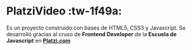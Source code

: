 # PlatziVideo :tw-1f49a:
Es un proyecto construido con bases de HTML5, CSS3 y Javascript. Se desarrolló gracias al cruso de **Frontend Developer** de la **Escuela de Javascript** en [**Platzi.com**](http://platzi.com/javascript "**Platzi.com**")